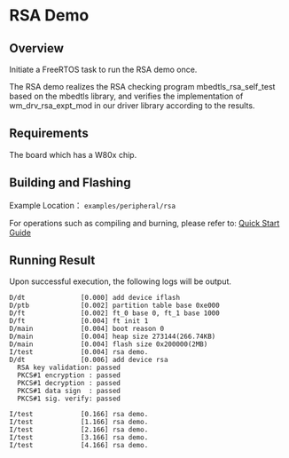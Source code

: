 # RSA Demo

## Overview

Initiate a FreeRTOS task to run the RSA demo once.

The RSA demo realizes the RSA checking program mbedtls_rsa_self_test based on the mbedtls library, and verifies the implementation of wm_drv_rsa_expt_mod in our driver library according to the results.

## Requirements

The board which has a W80x chip.

## Building and Flashing

Example Location： `examples/peripheral/rsa`

For operations such as compiling and burning, please refer to: [Quick Start Guide](https://doc.winnermicro.net/w800/en/latest/get_started/index.html)

## Running Result

Upon successful execution, the following logs will be output.
```
D/dt              [0.000] add device iflash
D/ptb             [0.002] partition table base 0xe000
D/ft              [0.002] ft_0 base 0, ft_1 base 1000
D/ft              [0.004] ft init 1
D/main            [0.004] boot reason 0
D/main            [0.004] heap size 273144(266.74KB)
D/main            [0.004] flash size 0x200000(2MB)
I/test            [0.004] rsa demo.
D/dt              [0.006] add device rsa
  RSA key validation: passed
  PKCS#1 encryption : passed
  PKCS#1 decryption : passed
  PKCS#1 data sign  : passed
  PKCS#1 sig. verify: passed

I/test            [0.166] rsa demo.
I/test            [1.166] rsa demo.
I/test            [2.166] rsa demo.
I/test            [3.166] rsa demo.
I/test            [4.166] rsa demo.
```